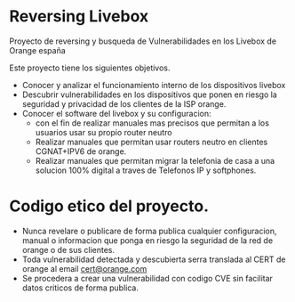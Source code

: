 # Reversing Livebox
Proyecto de reversing y busqueda de Vulnerabilidades en los Livebox de Orange españa

Este proyecto tiene los siguientes objetivos.
 
 - Conocer y analizar el funcionamiento interno de los dispositivos livebox
 - Descubrir vulnerabilidades en los dispositivos que ponen en riesgo la seguridad y privacidad de los clientes de la ISP orange.
 - Conocer el software del livebox y su configuracion:
      - con el fin de realizar manuales mas precisos que permitan a los usuarios usar su propio router neutro
      - Realizar manuales que permitan usar routers neutro en clientes CGNAT+IPV6 de orange.
      - Realizar manuales que permitan migrar la telefonia de casa a una solucion 100% digital a traves de Telefonos IP y softphones.
      
 
 
# Codigo etico del proyecto.

- Nunca revelare o publicare de forma publica cualquier configuracion, manual o informacion que ponga en riesgo la seguridad de la red de orange o de sus clientes.
- Toda vulnerabilidad detectada y descubierta serra translada al CERT de orange al email cert@orange.com
- Se procedera a crear una vulnerabilidad con codigo CVE sin facilitar datos criticos de forma publica.
